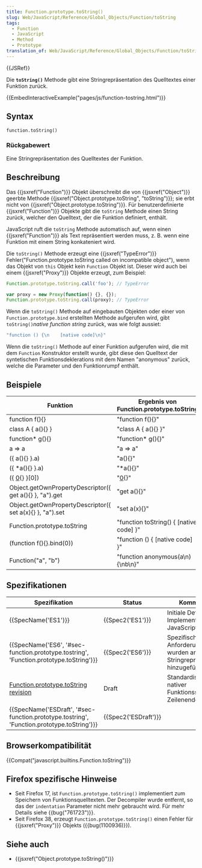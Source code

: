 ```yaml
---
title: Function.prototype.toString()
slug: Web/JavaScript/Reference/Global_Objects/Function/toString
tags:
  - Function
  - JavaScript
  - Method
  - Prototype
translation_of: Web/JavaScript/Reference/Global_Objects/Function/toString
---
```

{{JSRef}}

Die **`toString()`** Methode gibt eine Stringrepräsentation des Quelltextes einer Funktion zurück.

{{EmbedInteractiveExample("pages/js/function-tostring.html")}}

## Syntax

    function.toString()

### Rückgabewert

Eine Stringrepräsentation des Quelltextes der Funktion.

## Beschreibung

Das {{jsxref("Function")}} Objekt überschreibt die von {{jsxref("Object")}} geerbte Methode {{jsxref("Object.prototype.toString", "toString")}}; sie erbt nicht von {{jsxref("Object.prototype.toString")}}. Für benutzerdefinierte {{jsxref("Function")}} Objekte gibt die `toString` Methode einen String zurück, welcher den Quelltext, der die Funktion definiert, enthält.

JavaScript ruft die `toString` Methode automatisch auf, wenn einen {{jsxref("Function")}} als Text repräsentiert werden muss, z. B. wenn eine Funktion mit einem String konkateniert wird.

Die `toString()` Methode erzeugt eine {{jsxref("TypeError")}} Fehler("Function.prototype.toString called on incompatible object"), wenn das Objekt von `this` Objekt kein `Function` Objekt ist. Dieser wird auch bei einem {{jsxref("Proxy")}} Objekte erzeugt, zum Beispiel:

```js example-bad
Function.prototype.toString.call('foo'); // TypeError

var proxy = new Proxy(function() {}, {});
Function.prototype.toString.call(proxy); // TypeError
```

Wenn die `toString()` Methode auf eingebauten Objekten oder einer von `Function.prototype.bind` erstellten Methode aufgerufen wird, gibt `toString()`_native function string_ zurück, was wie folgt aussiet:

```js
"function () {\n    [native code]\n}"
```

Wenn die `toString()` Methode auf einer Funktion aufgerufen wird, die mit dem `Function` Konstruktor erstellt wurde, gibt diese den Quelltext der syntetischen Funktionsdeklerations mit dem Namen "anonymous" zurück, welche die Parameter und den Funktionrumpf enthält.

## Beispiele

| Funktion                                                 | Ergebnis von Function.prototype.toString |
| -------------------------------------------------------- | ---------------------------------------- |
| function f(){}                                           | "function f(){}"                         |
| class A { a(){} }                                        | "class A { a(){} }"                      |
| function\* g(){}                                         | "function\* g(){}"                       |
| a => a                                                   | "a => a"                                 |
| ({ a(){} }.a)                                            | "a(){}"                                  |
| ({ \*a(){} }.a)                                          | "\*a(){}"                                |
| ({ [0](){} }[0])                                         | "[0](){}"                                |
| Object.getOwnPropertyDescriptor({ get a(){} }, "a").get  | "get a(){}"                              |
| Object.getOwnPropertyDescriptor({ set a(x){} }, "a").set | "set a(x){}"                             |
| Function.prototype.toString                              | "function toString() { [native code] }"  |
| (function f(){}.bind(0))                                 | "function () { [native code] }"          |
| Function("a", "b")                                       | "function anonymous(a\n) {\nb\n}"        |

## Spezifikationen

| Spezifikation                                                                                                            | Status                       | Kommentar                                                                   |
| ------------------------------------------------------------------------------------------------------------------------ | ---------------------------- | --------------------------------------------------------------------------- |
| {{SpecName('ES1')}}                                                                                                 | {{Spec2('ES1')}}         | Initiale Definition. Implementiert in JavaScript 1.1.                       |
| {{SpecName('ES6', '#sec-function.prototype.tostring', 'Function.prototype.toString')}}     | {{Spec2('ES6')}}         | Spezifischere Anforderungen wurden an die Stringrepräsentation hinzugefügt. |
| [Function.prototype.toString revision](http://tc39.github.io/Function-prototype-toString-revision/)                      | Draft                        | Standardisierung nativer Funktionsstrings am Zeilenende.                    |
| {{SpecName('ESDraft', '#sec-function.prototype.tostring', 'Function.prototype.toString')}} | {{Spec2('ESDraft')}} |                                                                             |

## Browserkompatibilität

{{Compat("javascript.builtins.Function.toString")}}

## Firefox spezifische Hinweise

- Seit Firefox 17, ist `Function.prototype.toString()` implementiert zum Speichern von Funktionsquelltexten. Der Decompiler wurde entfernt, so das der `indentation` Parameter nicht mehr gebraucht wird. Für mehr Details siehe {{bug("761723")}}.
- Seit Firefox 38, erzeugt `Function.prototype.toString()` einen Fehler für {{jsxref("Proxy")}} Objekts ({{bug(1100936)}}).

## Siehe auch

- {{jsxref("Object.prototype.toString()")}}
